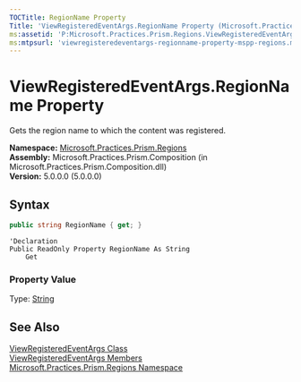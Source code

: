 ```yaml
---
TOCTitle: RegionName Property
Title: 'ViewRegisteredEventArgs.RegionName Property (Microsoft.Practices.Prism.Regions)'
ms:assetid: 'P:Microsoft.Practices.Prism.Regions.ViewRegisteredEventArgs.RegionName'
ms:mtpsurl: 'viewregisteredeventargs-regionname-property-mspp-regions.md'
---
```


# ViewRegisteredEventArgs.RegionName Property

Gets the region name to which the content was registered.

**Namespace:** [Microsoft.Practices.Prism.Regions](/patterns-practices/reference/mspp-regions-namespace)  
**Assembly:** Microsoft.Practices.Prism.Composition (in Microsoft.Practices.Prism.Composition.dll)  
**Version:** 5.0.0.0 (5.0.0.0)

## Syntax

```C#
public string RegionName { get; }
```

```VB
'Declaration
Public ReadOnly Property RegionName As String
	Get
```

### Property Value
Type: [String](http://msdn.microsoft.com/en-us/library/s1wwdcbf)

## See Also

[ViewRegisteredEventArgs Class](/patterns-practices/reference/viewregisteredeventargs-class-mspp-regions)  
[ViewRegisteredEventArgs Members](/patterns-practices/reference/viewregisteredeventargs-members-mspp-regions)  
[Microsoft.Practices.Prism.Regions Namespace](/patterns-practices/reference/mspp-regions-namespace)